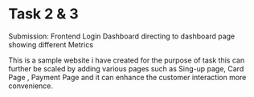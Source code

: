# Task 2 & 3

Submission: Frontend Login Dashboard directing to dashboard page showing different Metrics

This is a sample website i have created for the purpose of task this can further be scaled by adding various pages such as Sing-up page, Card Page , Payment Page and it can enhance the customer interaction more convenience.


